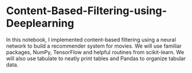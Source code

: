 # Content-Based-Filtering-using-Deeplearning
In this notebook, I implemented content-based filtering using a neural network to build a recommender system for movies.
We will use familiar packages, NumPy, TensorFlow and helpful routines from scikit-learn. We will also use tabulate to neatly print tables and Pandas to organize tabular data.
